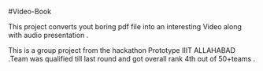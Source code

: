 #Video-Book

This project converts yout boring pdf file into an interesting Video along with audio presentation . 

This is a group project from the hackathon Prototype IIIT ALLAHABAD .Team was qualified till last round and got overall rank 4th out of 50+teams .  
